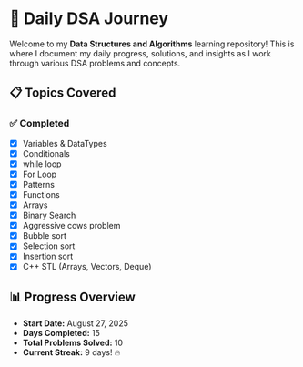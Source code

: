 # 🚀 Daily DSA Journey

Welcome to my **Data Structures and Algorithms** learning repository! This is where I document my daily progress, solutions, and insights as I work through various DSA problems and concepts.

## 📋 Topics Covered

### ✅ Completed

- [x] Variables & DataTypes
- [x] Conditionals
- [x] while loop
- [x] For Loop
- [x] Patterns
- [x] Functions
- [x] Arrays
- [x] Binary Search
- [x] Aggressive cows problem
- [x] Bubble sort
- [x] Selection sort
- [x] Insertion sort
- [x] C++ STL (Arrays, Vectors, Deque)

## 📊 Progress Overview

- **Start Date:** August 27, 2025
- **Days Completed:** 15
- **Total Problems Solved:** 10
- **Current Streak:** 9 days! 🔥
